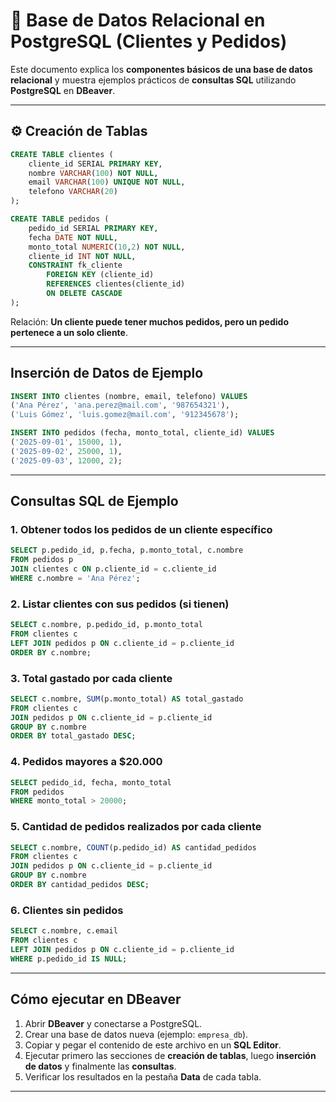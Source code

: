 # 📌 Base de Datos Relacional en PostgreSQL (Clientes y Pedidos)

Este documento explica los **componentes básicos de una base de datos relacional** y muestra ejemplos prácticos de **consultas SQL** utilizando **PostgreSQL** en **DBeaver**.

---

## ⚙️ Creación de Tablas

```sql
CREATE TABLE clientes (
    cliente_id SERIAL PRIMARY KEY,
    nombre VARCHAR(100) NOT NULL,
    email VARCHAR(100) UNIQUE NOT NULL,
    telefono VARCHAR(20)
);

CREATE TABLE pedidos (
    pedido_id SERIAL PRIMARY KEY,
    fecha DATE NOT NULL,
    monto_total NUMERIC(10,2) NOT NULL,
    cliente_id INT NOT NULL,
    CONSTRAINT fk_cliente
        FOREIGN KEY (cliente_id) 
        REFERENCES clientes(cliente_id)
        ON DELETE CASCADE
);
```

Relación: **Un cliente puede tener muchos pedidos, pero un pedido pertenece a un solo cliente**.  

---

## Inserción de Datos de Ejemplo

```sql
INSERT INTO clientes (nombre, email, telefono) VALUES
('Ana Pérez', 'ana.perez@mail.com', '987654321'),
('Luis Gómez', 'luis.gomez@mail.com', '912345678');

INSERT INTO pedidos (fecha, monto_total, cliente_id) VALUES
('2025-09-01', 15000, 1),
('2025-09-02', 25000, 1),
('2025-09-03', 12000, 2);
```

---

## Consultas SQL de Ejemplo

### 1. Obtener todos los pedidos de un cliente específico
```sql
SELECT p.pedido_id, p.fecha, p.monto_total, c.nombre
FROM pedidos p
JOIN clientes c ON p.cliente_id = c.cliente_id
WHERE c.nombre = 'Ana Pérez';
```

### 2. Listar clientes con sus pedidos (si tienen)
```sql
SELECT c.nombre, p.pedido_id, p.monto_total
FROM clientes c
LEFT JOIN pedidos p ON c.cliente_id = p.cliente_id
ORDER BY c.nombre;
```

### 3. Total gastado por cada cliente
```sql
SELECT c.nombre, SUM(p.monto_total) AS total_gastado
FROM clientes c
JOIN pedidos p ON c.cliente_id = p.cliente_id
GROUP BY c.nombre
ORDER BY total_gastado DESC;
```

### 4. Pedidos mayores a $20.000
```sql
SELECT pedido_id, fecha, monto_total
FROM pedidos
WHERE monto_total > 20000;
```

### 5. Cantidad de pedidos realizados por cada cliente
```sql
SELECT c.nombre, COUNT(p.pedido_id) AS cantidad_pedidos
FROM clientes c
JOIN pedidos p ON c.cliente_id = p.cliente_id
GROUP BY c.nombre
ORDER BY cantidad_pedidos DESC;
```

### 6. Clientes sin pedidos
```sql
SELECT c.nombre, c.email
FROM clientes c
LEFT JOIN pedidos p ON c.cliente_id = p.cliente_id
WHERE p.pedido_id IS NULL;
```

---

## Cómo ejecutar en DBeaver

1. Abrir **DBeaver** y conectarse a PostgreSQL.  
2. Crear una base de datos nueva (ejemplo: `empresa_db`).  
3. Copiar y pegar el contenido de este archivo en un **SQL Editor**.  
4. Ejecutar primero las secciones de **creación de tablas**, luego **inserción de datos** y finalmente las **consultas**.  
5. Verificar los resultados en la pestaña **Data** de cada tabla.  

---
